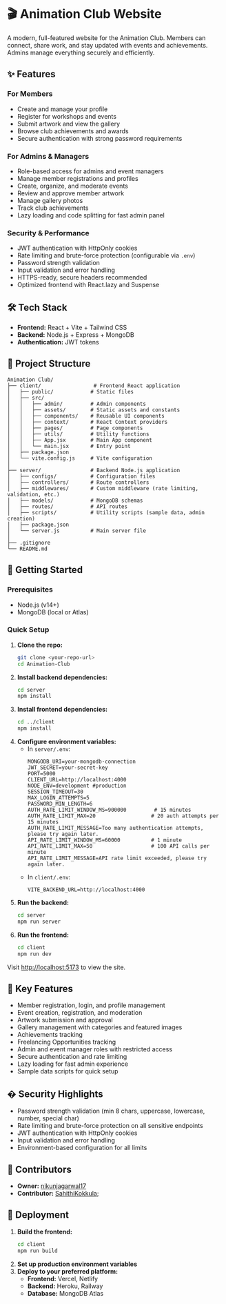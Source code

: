 # 🎬 Animation Club Website

A modern, full-featured website for the Animation Club. Members can connect, share work, and stay updated with events and achievements. Admins manage everything securely and efficiently.

## ✨ Features

### For Members
- Create and manage your profile
- Register for workshops and events
- Submit artwork and view the gallery
- Browse club achievements and awards
- Secure authentication with strong password requirements

### For Admins & Managers
- Role-based access for admins and event managers
- Manage member registrations and profiles
- Create, organize, and moderate events
- Review and approve member artwork
- Manage gallery photos
- Track club achievements
- Lazy loading and code splitting for fast admin panel

### Security & Performance
- JWT authentication with HttpOnly cookies
- Rate limiting and brute-force protection (configurable via `.env`)
- Password strength validation
- Input validation and error handling
- HTTPS-ready, secure headers recommended
- Optimized frontend with React.lazy and Suspense


## 🛠️ Tech Stack

- **Frontend:** React + Vite + Tailwind CSS
- **Backend:** Node.js + Express + MongoDB
- **Authentication:** JWT tokens

## 📁 Project Structure

```
Animation Club/
├── client/                 # Frontend React application
│   ├── public/            # Static files
│   ├── src/
│   │   ├── admin/         # Admin components
│   │   ├── assets/        # Static assets and constants
│   │   ├── components/    # Reusable UI components
│   │   ├── context/       # React Context providers
│   │   ├── pages/         # Page components
│   │   ├── utils/         # Utility functions
│   │   ├── App.jsx        # Main App component
│   │   └── main.jsx       # Entry point
│   ├── package.json
│   └── vite.config.js     # Vite configuration
│
├── server/                # Backend Node.js application
│   ├── configs/           # Configuration files
│   ├── controllers/       # Route controllers
│   ├── middlewares/       # Custom middleware (rate limiting, validation, etc.)
│   ├── models/            # MongoDB schemas
│   ├── routes/            # API routes
│   ├── scripts/           # Utility scripts (sample data, admin creation)
│   ├── package.json
│   └── server.js          # Main server file
│
├── .gitignore
└── README.md
```

## 🚀 Getting Started

### Prerequisites
- Node.js (v14+)
- MongoDB (local or Atlas)

### Quick Setup
1. **Clone the repo:**
   ```bash
   git clone <your-repo-url>
   cd Animation-Club
   ```
2. **Install backend dependencies:**
   ```bash
   cd server
   npm install
   ```
3. **Install frontend dependencies:**
   ```bash
   cd ../client
   npm install
   ```
4. **Configure environment variables:**
   - In `server/.env`:
     ```env
     MONGODB_URI=your-mongodb-connection
     JWT_SECRET=your-secret-key
     PORT=5000
     CLIENT_URL=http://localhost:4000
     NODE_ENV=development #production
     SESSION_TIMEOUT=30
     MAX_LOGIN_ATTEMPTS=5
     PASSWORD_MIN_LENGTH=6
     AUTH_RATE_LIMIT_WINDOW_MS=900000         # 15 minutes
     AUTH_RATE_LIMIT_MAX=20                  # 20 auth attempts per 15 minutes
     AUTH_RATE_LIMIT_MESSAGE=Too many authentication attempts, please try again later.
     API_RATE_LIMIT_WINDOW_MS=60000          # 1 minute
     API_RATE_LIMIT_MAX=50                   # 100 API calls per minute
     API_RATE_LIMIT_MESSAGE=API rate limit exceeded, please try again later.
     ```
   - In `client/.env`:
     ```env
     VITE_BACKEND_URL=http://localhost:4000
     ```
5. **Run the backend:**
   ```bash
   cd server
   npm run server
   ```
6. **Run the frontend:**
   ```bash
   cd client
   npm run dev
   ```

Visit [http://localhost:5173](http://localhost:5173) to view the site.

## 🎯 Key Features

- Member registration, login, and profile management
- Event creation, registration, and moderation
- Artwork submission and approval
- Gallery management with categories and featured images
- Achievements tracking
- Freelancing Opportunities tracking
- Admin and event manager roles with restricted access
- Secure authentication and rate limiting
- Lazy loading for fast admin experience
- Sample data scripts for quick setup

## �️ Security Highlights

- Password strength validation (min 8 chars, uppercase, lowercase, number, special char)
- Rate limiting and brute-force protection on all sensitive endpoints
- JWT authentication with HttpOnly cookies
- Input validation and error handling
- Environment-based configuration for all limits

## 👥 Contributors

- **Owner:** [nikunjagarwal17](https://github.com/nikunjagarwal17)
- **Contributor:** [SahithiKokkula](https://github.com/SahithiKokkula);

## 🚀 Deployment

1. **Build the frontend:**
   ```bash
   cd client
   npm run build
   ```
2. **Set up production environment variables**
3. **Deploy to your preferred platform:**
   - **Frontend:** Vercel, Netlify
   - **Backend:** Heroku, Railway
   - **Database:** MongoDB Atlas

